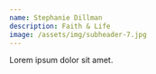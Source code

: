 ```yaml
---
name: Stephanie Dillman
description: Faith & Life
image: /assets/img/subheader-7.jpg
---
```


Lorem ipsum dolor sit amet.